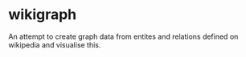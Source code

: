 # wikigraph
An attempt to create graph data from entites and relations defined on wikipedia and visualise this.
